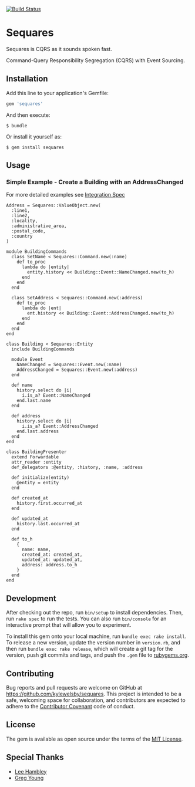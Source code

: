 [![Build Status](https://travis-ci.org/kylewelsby/sequares.svg?branch=master)](https://travis-ci.org/kylewelsby/sequares)
# Sequares

Sequares is CQRS as it sounds spoken fast.

Command-Query Responsibility Segregation (CQRS) with Event Sourcing.


## Installation

Add this line to your application's Gemfile:

```ruby
gem 'sequares'
```

And then execute:

    $ bundle

Or install it yourself as:

    $ gem install sequares

## Usage

### Simple Example - Create a Building with an AddressChanged

For more detailed examples see [Integration Spec](https://github.com/kylewelsby/sequares/blob/master/spec/integration_spec.rb)

```
Address = Sequares::ValueObject.new(
  :line1,
  :line2,
  :locality,
  :administrative_area,
  :postal_code,
  :country
)

module BuildingCommands
  class SetName < Sequares::Command.new(:name)
    def to_proc
      lambda do |entity|
        entity.history << Building::Event::NameChanged.new(to_h)
      end
    end
  end

  class SetAddress < Sequares::Command.new(:address)
    def to_proc
      lambda do |ent|
        ent.history << Building::Event::AddressChanged.new(to_h)
      end
    end
  end
end

class Building < Sequares::Entity
  include BuildingCommands

  module Event
    NameChanged = Sequares::Event.new(:name)
    AddressChanged = Sequares::Event.new(:address)
  end

  def name
    history.select do |i|
      i.is_a? Event::NameChanged
    end.last.name
  end

  def address
    history.select do |i|
      i.is_a? Event::AddressChanged
    end.last.address
  end
end

class BuildingPresenter
  extend Forwardable
  attr_reader :entity
  def_delegators :@entity, :history, :name, :address

  def initialize(entity)
    @entity = entity
  end

  def created_at
    history.first.occurred_at
  end

  def updated_at
    history.last.occurred_at
  end

  def to_h
    {
      name: name,
      created_at: created_at,
      updated_at: updated_at,
      address: address.to_h
    }
  end
end
```

## Development

After checking out the repo, run `bin/setup` to install dependencies. Then, run `rake spec` to run the tests. You can also run `bin/console` for an interactive prompt that will allow you to experiment.

To install this gem onto your local machine, run `bundle exec rake install`. To release a new version, update the version number in `version.rb`, and then run `bundle exec rake release`, which will create a git tag for the version, push git commits and tags, and push the `.gem` file to [rubygems.org](https://rubygems.org).

## Contributing

Bug reports and pull requests are welcome on GitHub at https://github.com/kylewelsby/sequares. This project is intended to be a safe, welcoming space for collaboration, and contributors are expected to adhere to the [Contributor Covenant](http://contributor-covenant.org) code of conduct.


## License

The gem is available as open source under the terms of the [MIT License](http://opensource.org/licenses/MIT).

## Special Thanks

- [Lee Hambley](https://github.com/leehambley)
- [Greg Young](https://github.com/gregoryyoung)

